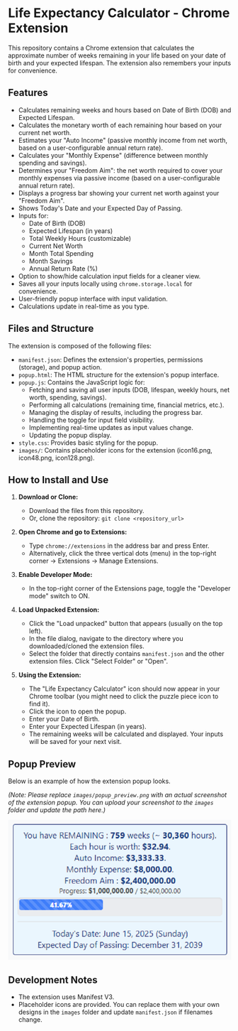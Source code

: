 # Life Expectancy Calculator - Chrome Extension

This repository contains a Chrome extension that calculates the approximate number of weeks remaining in your life based on your date of birth and your expected lifespan. The extension also remembers your inputs for convenience.

## Features

*   Calculates remaining weeks and hours based on Date of Birth (DOB) and Expected Lifespan.
*   Calculates the monetary worth of each remaining hour based on your current net worth.
*   Estimates your "Auto Income" (passive monthly income from net worth, based on a user-configurable annual return rate).
*   Calculates your "Monthly Expense" (difference between monthly spending and savings).
*   Determines your "Freedom Aim": the net worth required to cover your monthly expenses via passive income (based on a user-configurable annual return rate).
*   Displays a progress bar showing your current net worth against your "Freedom Aim".
*   Shows Today's Date and your Expected Day of Passing.
*   Inputs for:
    *   Date of Birth (DOB)
    *   Expected Lifespan (in years)
    *   Total Weekly Hours (customizable)
    *   Current Net Worth
    *   Month Total Spending
    *   Month Savings
    *   Annual Return Rate (%)
*   Option to show/hide calculation input fields for a cleaner view.
*   Saves all your inputs locally using `chrome.storage.local` for convenience.
*   User-friendly popup interface with input validation.
*   Calculations update in real-time as you type.

## Files and Structure

The extension is composed of the following files:

*   `manifest.json`: Defines the extension's properties, permissions (storage), and popup action.
*   `popup.html`: The HTML structure for the extension's popup interface.
*   `popup.js`: Contains the JavaScript logic for:
    *   Fetching and saving all user inputs (DOB, lifespan, weekly hours, net worth, spending, savings).
    *   Performing all calculations (remaining time, financial metrics, etc.).
    *   Managing the display of results, including the progress bar.
    *   Handling the toggle for input field visibility.
    *   Implementing real-time updates as input values change.
    *   Updating the popup display.
*   `style.css`: Provides basic styling for the popup.
*   `images/`: Contains placeholder icons for the extension (icon16.png, icon48.png, icon128.png).

## How to Install and Use

1.  **Download or Clone:**
    *   Download the files from this repository.
    *   Or, clone the repository: `git clone <repository_url>`

2.  **Open Chrome and go to Extensions:**
    *   Type `chrome://extensions` in the address bar and press Enter.
    *   Alternatively, click the three vertical dots (menu) in the top-right corner -> Extensions -> Manage Extensions.

3.  **Enable Developer Mode:**
    *   In the top-right corner of the Extensions page, toggle the "Developer mode" switch to ON.

4.  **Load Unpacked Extension:**
    *   Click the "Load unpacked" button that appears (usually on the top left).
    *   In the file dialog, navigate to the directory where you downloaded/cloned the extension files.
    *   Select the folder that directly contains `manifest.json` and the other extension files. Click "Select Folder" or "Open".

5.  **Using the Extension:**
    *   The "Life Expectancy Calculator" icon should now appear in your Chrome toolbar (you might need to click the puzzle piece icon to find it).
    *   Click the icon to open the popup.
    *   Enter your Date of Birth.
    *   Enter your Expected Lifespan (in years).
    *   The remaining weeks will be calculated and displayed. Your inputs will be saved for your next visit.

## Popup Preview

Below is an example of how the extension popup looks.

*(Note: Please replace `images/popup_preview.png` with an actual screenshot of the extension popup. You can upload your screenshot to the `images` folder and update the path here.)*

![Life Expectancy Calculator Popup Preview](images/popup_preview.png)

## Development Notes

*   The extension uses Manifest V3.
*   Placeholder icons are provided. You can replace them with your own designs in the `images` folder and update `manifest.json` if filenames change.
